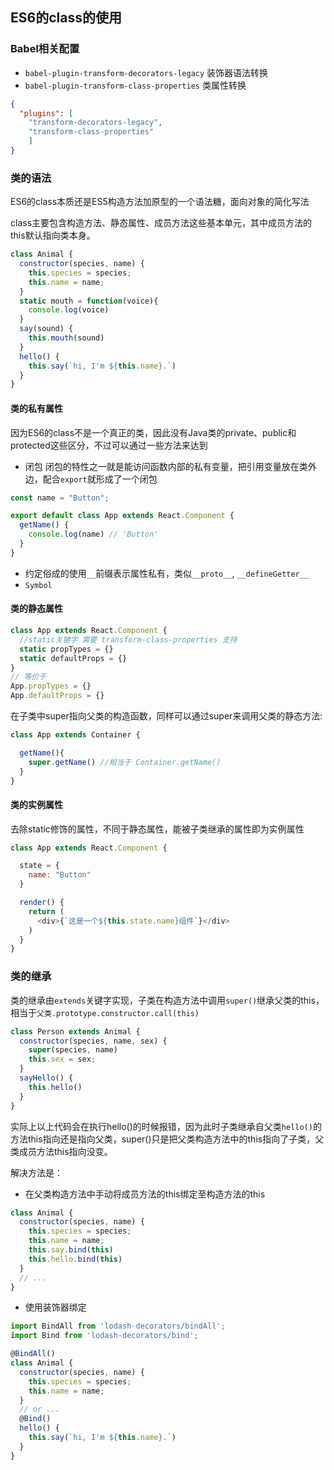 ## ES6的class的使用

### Babel相关配置

- `babel-plugin-transform-decorators-legacy` 装饰器语法转换
- `babel-plugin-transform-class-properties` 类属性转换

```json
{
  "plugins": [
    "transform-decorators-legacy",
    "transform-class-properties"
    ]
}
```

### 类的语法

ES6的class本质还是ES5构造方法加原型的一个语法糖，面向对象的简化写法

class主要包含构造方法、静态属性、成员方法这些基本单元，其中成员方法的this默认指向类本身。
```javascript
class Animal {
  constructor(species, name) {
    this.species = species;
    this.name = name;
  }
  static mouth = function(voice){
    console.log(voice)
  }
  say(sound) {
    this.mouth(sound)
  }
  hello() {
    this.say(`hi, I'm ${this.name}.`)
  }
}
```
#### 类的私有属性
因为ES6的class不是一个真正的类，因此没有Java类的private、public和protected这些区分，不过可以通过一些方法来达到
- 闭包
闭包的特性之一就是能访问函数内部的私有变量，把引用变量放在类外边，配合`export`就形成了一个闭包
```javascript
const name = "Button";

export default class App extends React.Component {
  getName() {
    console.log(name) // 'Button'
  }
}
```
- 约定俗成的使用`__`前缀表示属性私有，类似`__proto__`, `__defineGetter__`
- `Symbol`

#### 类的静态属性
```javascript
class App extends React.Component {
  //static关键字 需要 transform-class-properties 支持
  static propTypes = {}
  static defaultProps = {}
}
// 等价于
App.propTypes = {}
App.defaultProps = {}
```
在子类中super指向父类的构造函数，同样可以通过super来调用父类的静态方法:
```javascript
class App extends Container {

  getName(){
    super.getName() //相当于 Container.getName()
  }
}
```
#### 类的实例属性
去除static修饰的属性，不同于静态属性，能被子类继承的属性即为实例属性
```javascript
class App extends React.Component {

  state = {
    name: "Button"
  }

  render() {
    return (
      <div>{`这是一个${this.state.name}组件`}</div>
    )
  }
}
```

### 类的继承

类的继承由`extends`关键字实现，子类在构造方法中调用`super()`继承父类的this，相当于`父类.prototype.constructor.call(this)`
```javascript
class Person extends Animal {
  constructor(species, name, sex) {
    super(species, name)
    this.sex = sex;
  }
  sayHello() {
    this.hello()
  }
}
```
实际上以上代码会在执行hello()的时候报错，因为此时子类继承自父类`hello()`的方法this指向还是指向父类，super()只是把父类构造方法中的this指向了子类，父类成员方法this指向没变。

解决方法是：
- 在父类构造方法中手动将成员方法的this绑定至构造方法的this
```javascript
class Animal {
  constructor(species, name) {
    this.species = species;
    this.name = name;
    this.say.bind(this)
    this.hello.bind(this)
  }
  // ...
}
```
- 使用装饰器绑定
```javascript
import BindAll from 'lodash-decorators/bindAll';
import Bind from 'lodash-decorators/bind';

@BindAll()
class Animal {
  constructor(species, name) {
    this.species = species;
    this.name = name;
  }
  // or ...
  @Bind()
  hello() {
    this.say(`hi, I'm ${this.name}.`)
  }
}
```